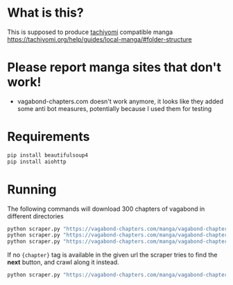 # What is this?
This is supposed to produce [tachiyomi](https://tachiyomi.org) compatible manga https://tachiyomi.org/help/guides/local-manga/#folder-structure

# Please report manga sites that don't work!

- vagabond-chapters.com doesn't work anymore, it looks like they added some anti bot measures, potentially because I used them for testing

# Requirements
```cmd
pip install beautifulsoup4
pip install aiohttp
```
# Running
The following commands will download 300 chapters of vagabond in different directories
```cmd
python scraper.py "https://vagabond-chapters.com/manga/vagabond-chapter-{chapter}" 1 300
python scraper.py "https://vagabond-chapters.com/manga/vagabond-chapter-{chapter}" 1 300 C:\Manga\Vagabond\
python scraper.py "https://vagabond-chapters.com/manga/vagabond-chapter-{chapter}" 1 300 Manga\Vagabond\
```

If no `{chapter}` tag is available in the given url the scraper tries to find the **next** button, and crawl along it instead.
```cmd
python scraper.py "https://vagabond-chapters.com/manga/vagabond-chapter-1" 300
```
